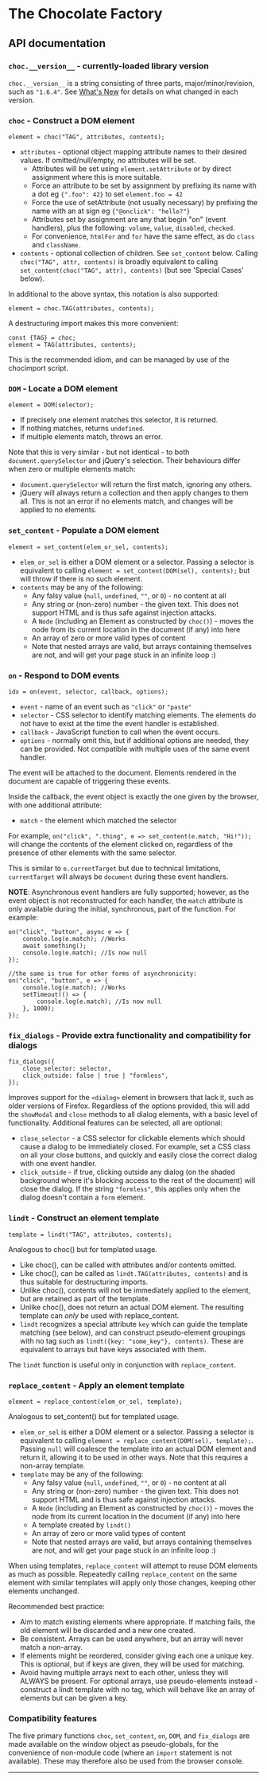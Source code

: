 # The Chocolate Factory

## API documentation

### `choc.__version__` - currently-loaded library version

`choc.__version__` is a string consisting of three parts, major/minor/revision,
such as `"1.6.4"`. See [What's New](whatsnew) for details on what changed in
each version.

### `choc` - Construct a DOM element

    element = choc("TAG", attributes, contents);

* `attributes` - optional object mapping attribute names to their desired
  values. If omitted/null/empty, no attributes will be set.
  - Attributes will be set using `element.setAttribute` or by direct assignment
    where this is more suitable.
  - Force an attribute to be set by assignment by prefixing its name with a dot
    eg `{".foo": 42}` to set `element.foo = 42`
  - Force the use of setAttribute (not usually necessary) by prefixing the name
    with an at sign eg `{"@onclick": "hello?"}`
  - Attributes set by assignment are any that begin "on" (event handlers), plus
    the following: `volume`, `value`, `disabled`, `checked`.
  - For convenience, `htmlFor` and `for` have the same effect, as do `class`
    and `className`.
* `contents` - optional collection of children. See `set_content` below.
  Calling `choc("TAG", attr, contents)` is broadly equivalent to calling
  `set_content(choc("TAG", attr), contents)` (but see 'Special Cases' below).

In additional to the above syntax, this notation is also supported:

    element = choc.TAG(attributes, contents);

A destructuring import makes this more convenient:

    const {TAG} = choc;
    element = TAG(attributes, contents);

This is the recommended idiom, and can be managed by use of the chocimport script.

### `DOM` - Locate a DOM element

    element = DOM(selector);

* If precisely one element matches this selector, it is returned.
* If nothing matches, returns `undefined`.
* If multiple elements match, throws an error.

Note that this is very similar - but not identical - to both `document.querySelector`
and jQuery's selection. Their behaviours differ when zero or multiple elements match:

* `document.querySelector` will return the first match, ignoring any others.
* jQuery will always return a collection and then apply changes to them all. This is
  not an error if no elements match, and changes will be applied to no elements.

### `set_content` - Populate a DOM element

    element = set_content(elem_or_sel, contents);

* `elem_or_sel` is either a DOM element or a selector. Passing a selector is
  equivalent to calling `element = set_content(DOM(sel), contents);` but will
  throw if there is no such element.
* `contents` may be any of the following:
  - Any falsy value (`null`, `undefined`, `""`, or `0`) - no content at all
  - Any string or (non-zero) number - the given text. This does not support
    HTML and is thus safe against injection attacks.
  - A `Node` (including an Element as constructed by `choc()`) - moves the
    node from its current location in the document (if any) into here
  - An array of zero or more valid types of content
  - Note that nested arrays are valid, but arrays containing themselves are
    not, and will get your page stuck in an infinite loop :)

### `on` - Respond to DOM events

    idx = on(event, selector, callback, options);

* `event` - name of an event such as `"click"` or `"paste"`
* `selector` - CSS selector to identify matching elements. The elements do
  not have to exist at the time the event handler is established.
* `callback` - JavaScript function to call when the event occurs.
* `options` - normally omit this, but if additional options are needed,
  they can be provided. Not compatible with multiple uses of the same
  event handler.

The event will be attached to the document. Elements rendered in the
document are capable of triggering these events.

Inside the callback, the event object is exactly the one given by the
browser, with one additional attribute:

* `match` - the element which matched the selector

For example, `on("click", ".thing", e => set_content(e.match, "Hi!"));`
will change the contents of the element clicked on, regardless of the
presence of other elements with the same selector.

This is similar to `e.currentTarget` but due to technical limitations,
`currentTarget` will always be `document` during these event handlers.

**NOTE**: Asynchronous event handlers are fully supported; however, as
the event object is not reconstructed for each handler, the `match`
attribute is only available during the initial, synchronous, part of the
function. For example:

    on("click", "button", async e => {
        console.log(e.match); //Works
        await something();
        console.log(e.match); //Is now null
    });

    //the same is true for other forms of asynchronicity:
    on("click", "button", e => {
        console.log(e.match); //Works
        setTimeout(() => {
            console.log(e.match); //Is now null
        }, 1000);
    });

### `fix_dialogs` - Provide extra functionality and compatibility for dialogs

    fix_dialogs({
        close_selector: selector,
        click_outside: false | true | "formless",
    });

Improves support for the `<dialog>` element in browsers that lack it, such as
older versions of Firefox. Regardless of the options provided, this will add
the `showModal` and `close` methods to all dialog elements, with a basic level
of functionality. Additional features can be selected, all are optional:

* `close_selector` - a CSS selector for clickable elements which should cause
  a dialog to be immediately closed. For example, set a CSS class on all your
  close buttons, and quickly and easily close the correct dialog with one
  event handler.
* `click_outside` - if true, clicking outside any dialog (on the shaded
  background where it's blocking access to the rest of the document) will close
  the dialog. If the string `"formless"`, this applies only when the dialog
  doesn't contain a `form` element.

### `lindt` - Construct an element template

    template = lindt("TAG", attributes, contents);

Analogous to choc() but for templated usage.

* Like choc(), can be called with attributes and/or contents omitted.
* Like choc(), can be called as `lindt.TAG(attributes, contents)` and is thus
  suitable for destructuring imports.
* Unlike choc(), contents will not be immediately applied to the element, but
  are retained as part of the template.
* Unlike choc(), does not return an actual DOM element. The resulting template
  can *only* be used with replace_content.
* `lindt` recognizes a special attribute `key` which can guide the template
  matching (see below), and can construct pseudo-element groupings with no tag
  such as `lindt({key: "some_key"}, contents)`. These are equivalent to arrays
  but have keys associated with them.

The `lindt` function is useful only in conjunction with `replace_content`.

### `replace_content` - Apply an element template

    element = replace_content(elem_or_sel, template);

Analogous to set_content() but for templated usage.

* `elem_or_sel` is either a DOM element or a selector. Passing a selector is
  equivalent to calling `element = replace_content(DOM(sel), template);`.
  Passing `null` will coalesce the template into an actual DOM element and
  return it, allowing it to be used in other ways. Note that this requires
  a non-array template.
* `template` may be any of the following:
  - Any falsy value (`null`, `undefined`, `""`, or `0`) - no content at all
  - Any string or (non-zero) number - the given text. This does not support
    HTML and is thus safe against injection attacks.
  - A `Node` (including an Element as constructed by `choc()`) - moves the
    node from its current location in the document (if any) into here
  - A template created by `lindt()`
  - An array of zero or more valid types of content
  - Note that nested arrays are valid, but arrays containing themselves are
    not, and will get your page stuck in an infinite loop :)

When using templates, `replace_content` will attempt to reuse DOM elements
as much as possible. Repeatedly calling `replace_content` on the same element
with similar templates will apply only those changes, keeping other elements
unchanged.

Recommended best practice:

* Aim to match existing elements where appropriate. If matching fails, the old
  element will be discarded and a new one created.
* Be consistent. Arrays can be used anywhere, but an array will never match a
  non-array.
* If elements might be reordered, consider giving each one a unique key. This
  is optional, but if keys are given, they will be used for matching.
* Avoid having multiple arrays next to each other, unless they will ALWAYS be
  present. For optional arrays, use pseudo-elements instead - construct a
  lindt template with no tag, which will behave like an array of elements but
  can be given a key.

### Compatibility features

The five primary functions `choc`, `set_content`, `on`, `DOM`, and `fix_dialogs`
are made available on the window object as pseudo-globals, for the convenience
of non-module code (where an `import` statement is not available). These may
therefore also be used from the browser console.

----
